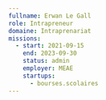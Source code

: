 ```yaml
---
fullname: Erwan Le Gall
role: Intrapreneur
domaine: Intraprenariat
missions:
  - start: 2021-09-15
    end: 2023-09-30
    status: admin
    employer: MEAE
    startups:
      - bourses.scolaires
---
```

